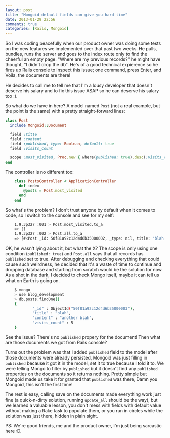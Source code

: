 ```yaml
---
layout: post
title: "Mongoid default fields can give you hard time"
date: 2013-01-29 22:56
comments: true
categories: [Rails, Mongoid]
---
```


So I was coding peacefully when our product owner was doing some tests on
the new features we implemented over that past two weeks. He pulls,
bundles, runs the server and goes to the index route only to find the cheerful
an empty page. "Where are my previous records?" he might have thought, "I didn't drop the db".
He's of a good technical expierence so he fires up Rails console to inspect this issue; one command, press
Enter, and Voila, the documents are there!

<!-- more -->

He decides to call me to tell me that I'm a lousy developer that doesn't
deserve his salary and to fix this issue ASAP so he can deserve his
salary too :).

So what do we have in here? A model named `Post` (not a real example,
but the point is the same) with a pretty straight-forward lines:

``` ruby
class Post
  include Mongoid::Document

  field :title
  field :content
  field :published, type: Boolean, default: true
  field :visits_count

  scope :most_visited, Proc.new { where(published: true).desc(:visits_count) }
end
```

The controller is no different too:

``` ruby
    class PostsController < ApplicationController
      def index
        @posts = Post.most_visited
      end
    end
```

So what's the problem? I don't trust anyone by default when it comes to
code, so I switch to the console and see for my self:

``` bash
    1.9.3p327 :001 > Post.most_visited.to_a
    => []
    1.9.3p327 :002 > Post.all.to_a
    => [#<Post _id: 50f81a92c12d4d6b35000002, _type: nil, title: 'blah', content: 'another blah', published: true, visits_count: 5>, #<Post _id: 50f81a92c12d4d6b35000003, _type: nil, title: 'meh', content: 'another meh', published: true, visits_count: 3>]
```

OK, he wasn't lying about it, but what the X? The scope is only using
one condition (`published: true`) and `Post.all` says that all records has
`published` set to true. After debugging and checking everything that
could cause such weirdness, he decided that it's a waste of time to continue and
dropping database and starting from scratch would be the solution for
now. As a shot in the dark, I decided to check Mongo itself, maybe it
can tell us what on Earth is going on.

``` bash
    $ mongo
    > use blog_development
    > db.posts.findOne()
    {
            "_id" : ObjectId("50f81a92c12d4d6b35000003"),
            "title" : "blah",
            "content" : "another blah",
            "visits_count" : 5
    }
```

See the issue? There's no `published` propery for the document! Then
what are those documents we got from Rails console?

Turns out the problem was that I added `published` field to the model
after those documents were already persisted, Mongoid was just filling
in `published` because it got it in the model, set it to true because I
told it to. We were telling Mongo to filter by `published` but it
doesn't find any `published` properties on the documents so it returns
nothing. Pretty simple but Mongoid made us take it for granted
that `published` was there, Damn you Mongoid, this isn't the first time!

The rest is easy, calling save on the documents made everything work
just fine (a quick-n-dirty solution, running `update_all` should be the
way), but we learned a valuable lesson, you don't mess with fields with
default value without making a Rake task to populate them, or you run in
circles while the solution was just there, hidden in plain sight.

PS: We're good friends, me and the product owner, I'm just being
sarcastic here :D.
